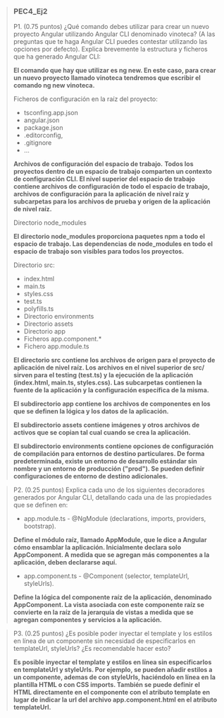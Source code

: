 > ### PEC4_Ej2
>
> P1. (0.75 puntos) ¿Qué comando debes utilizar para crear un nuevo proyecto Angular utilizando Angular CLI denominado vinoteca? (A las preguntas que te haga Angular CLI puedes contestar utilizando las opciones por defecto). Explica brevemente la estructura y ficheros que ha generado Angular CLI:
>
> **El comando que hay que utilizar es ng new. En este caso, para crear un nuevo proyecto llamado vinoteca tendremos que escribir el comando ng new vinoteca.**
>
> Ficheros de configuración en la raíz del proyecto:
> - tsconfing.app.json
> - angular.json
> - package.json
> - .editorconfig,
> - .gitignore
> - …
>
> **Archivos de configuración del espacio de trabajo.**
> **Todos los proyectos dentro de un espacio de trabajo comparten un contexto de configuración CLI. El nivel superior del espacio de trabajo contiene archivos de configuración de todo el espacio de trabajo, archivos de configuración para la aplicación de nivel raíz y subcarpetas para los archivos de prueba y origen de la aplicación de nivel raíz.** 
>
> Directorio node_modules
>
> **El directorio node_modules proporciona paquetes npm a todo el espacio de trabajo. Las dependencias de node_modules en todo el espacio de trabajo son visibles para todos los proyectos.**
>
> Directorio src:
> - index.html
> - main.ts
> - styles.css
> - test.ts
> - polyfills.ts
> - Directorio environments
> - Directorio assets
> - Directorio app
> - Ficheros app.component.*
> - Fichero app.module.ts
>
> **El directorio src contiene los archivos de origen para el proyecto de aplicación de nivel raíz. Los archivos en el nivel superior de src/ sirven para el testing (test.ts) y la ejecución de la aplicación (index.html, main.ts, styles.css). Las subcarpetas contienen la fuente de la aplicación y la configuración específica de la misma.**
>
> **El subdirectorio app contiene los archivos de componentes en los que se definen la lógica y los datos de la aplicación.**
>
> **El subdirectorio assets contiene imágenes y otros archivos de activos que se copian tal cual cuando se crea la  aplicación.**
>
> **El subdirectorio environments contiene opciones de configuración de compilación para entornos de destino particulares. De forma predeterminada, existe un entorno de desarrollo estándar sin nombre y un entorno de producción ("prod"). Se pueden definir configuraciones de entorno de destino adicionales.**

> P2. (0.25 puntos) Explica cada uno de los siguientes decoradores generados por Angular CLI, detallando cada una de las propiedades que se definen en:
> - app.module.ts - @NgModule (declarations, imports, providers, bootstrap).
>
> **Define el módulo raíz, llamado AppModule, que le dice a Angular cómo ensamblar la aplicación. Inicialmente declara solo AppComponent. A medida que se agregan más componentes a la aplicación, deben declararse aquí.**
>
> - app.component.ts - @Component (selector, templateUrl, styleUrls).
>
> **Define la lógica del componente raíz de la aplicación, denominado AppComponent. La vista asociada con este componente raíz se convierte en la raíz de la jerarquía de vistas a medida que se agregan componentes y servicios a la aplicación.**

> P3. (0.25 puntos) ¿Es posible poder inyectar el template y los estilos en línea de un componente sin necesidad de especificarlos en templateUrl, styleUrls? ¿Es recomendable hacer esto?
>
> **Es posible inyectar el template y estilos en línea sin especificarlos en templateUrl y styleUrls. Por ejemplo, se pueden añadir estilos a un componente, ademas de con styleUrls, haciéndolo en línea en la plantilla HTML o con CSS imports. También se puede definir el HTML directamente en el componente con el atributo template en lugar de indicar la url del archivo app.component.html en el atributo templateUrl.**